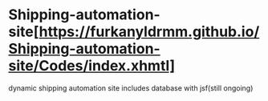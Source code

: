 # Shipping-automation-site[https://furkanyldrmm.github.io/Shipping-automation-site/Codes/index.xhmtl]
dynamic shipping automation site includes database with jsf(still ongoing)


